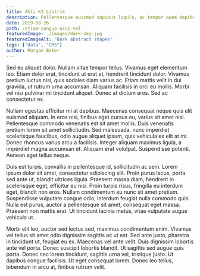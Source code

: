 ```yaml
---
title: Ahli K3 Listrik
description: Pellentesque euismod dapibus ligula, ac tempor quam dapibus a. Lorem ipsum dolor sit amet, consectetur adipiscing elit.
date: 2019-08-26
path: /etiam-congue-orci-vel
featuredImage: ./images/dark-sky.jpg
featuredImageAlt: "Dark abstract shapes"
tags: ["data", "CMS"]
author: Morgan Baker
---
```


Sed eu aliquet dolor. Nullam vitae tempor tellus. Vivamus eget elementum leo. Etiam dolor erat, tincidunt ut erat et, hendrerit tincidunt dolor. Vivamus pretium luctus nisi, quis sodales diam varius ac. Etiam mattis velit in dui gravida, ut rutrum urna accumsan. Aliquam facilisis in orci eu mollis. Morbi vel nisi pulvinar mi tincidunt aliquet. Donec at dictum eros. Sed ac consectetur ex.

Nullam egestas efficitur mi at dapibus. Maecenas consequat neque quis elit euismod aliquam. In eros nisi, finibus eget cursus eu, varius sit amet nisi. Pellentesque commodo venenatis est sit amet mollis. Duis venenatis pretium lorem sit amet sollicitudin. Sed malesuada, nunc imperdiet scelerisque faucibus, odio augue aliquet ipsum, quis vehicula ex elit at mi. Donec rhoncus varius arcu a facilisis. Integer aliquam maximus ligula, a imperdiet magna accumsan et. Aliquam erat volutpat. Suspendisse potenti. Aenean eget tellus neque.

Duis est turpis, convallis in pellentesque id, sollicitudin ac sem. Lorem ipsum dolor sit amet, consectetur adipiscing elit. Proin purus lacus, porta sed ante ut, blandit ultrices ligula. Praesent massa diam, hendrerit in scelerisque eget, efficitur eu nisi. Proin turpis risus, fringilla eu interdum eget, blandit non eros. Nullam condimentum eu nunc sit amet pretium. Suspendisse vulputate congue odio, interdum feugiat nulla commodo quis. Nulla est purus, auctor a pellentesque sit amet, consequat eget massa. Praesent non mattis erat. Ut tincidunt lacinia metus, vitae vulputate augue vehicula ut.

Morbi elit leo, auctor sed lectus sed, maximus condimentum enim. Vivamus vel tellus sit amet odio dignissim sagittis ac ut est. Sed ante justo, pharetra in tincidunt ut, feugiat eu ex. Maecenas vel ante velit. Duis dignissim lobortis ante vel porta. Donec suscipit lobortis blandit. Ut sagittis sed augue quis porta. Donec nec lorem tincidunt, sagittis urna vel, tristique justo. Ut dapibus congue facilisis. Ut eget consequat lorem. Donec leo tellus, bibendum in arcu at, finibus rutrum velit.
